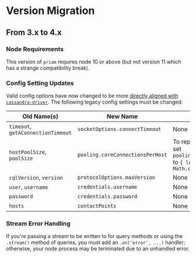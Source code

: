 # Version Migration

## From 3.x to 4.x

### Node Requirements

This version of `priam` requires node 10 or above (but not version 11 which has a strange compatibility break).

### Config Setting Updates

Valid config options have now changed to be more [directly aligned with `cassandra-driver`](https://docs.datastax.com/en/developer/nodejs-driver/4.3/api/type.ClientOptions/). The following legacy config settings must be changed:

| Old Name(s)                        | New Name                         | Format Changes                                                                                                                   |
| ---------------------------------- | -------------------------------- | -------------------------------------------------------------------------------------------------------------------------------- |
| `timeout`, `getAConnectionTimeout` | `socketOptions.connectTimeout`   | None                                                                                                                             |
| `hostPoolSize`, `poolSize`         | `pooling.coreConnectionsPerHost` | To replicate the legacy behavior, set `pooling.coreConnectionsPerHost` to `{ local: poolSize, remote: Math.ceil(poolSize / 2) }` |
| `cqlVersion`, `version`            | `protocolOptions.maxVersion`     | None                                                                                                                             |
| `user`, `username`                 | `credentials.username`           | None                                                                                                                             |
| `password`                         | `credentials.password`           | None                                                                                                                             |
| `hosts`                            | `contactPoints`                  | None                                                                                                                             |

### Stream Error Handling

If you're passing a stream to be written to for query methods or using the `.stream()` method of queries, you must add an `.on('error', ...)` handler; otherwise, your node process may be terminated due to an unhandled error.
